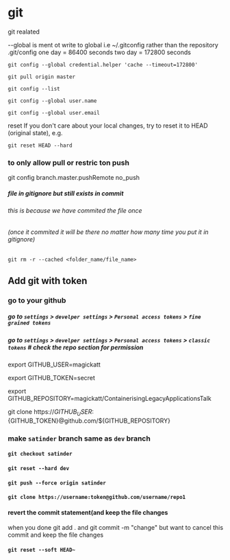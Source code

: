 # git
git realated


--global is ment ot write to global i.e ~/.gitconfig rather than the repository .git/config
one day = 86400 seconds
 two day = 172800 seconds

`git config --global credential.helper 'cache --timeout=172800'`

`git pull origin master`

`git config --list`

`git config --global user.name` 

`git config --global user.email`


reset
If you don't care about your local changes, try to reset it to HEAD (original state), e.g.

`git reset HEAD --hard`


### to only allow pull or restric ton push


git config branch.master.pushRemote no_push


##### file in gitignore but still exists in commit
###### this is because we have commited the file once 
###### (once it commited it will be there no matter how many time you put it in gitignore)

`git rm -r --cached <folder_name/file_name>`


## Add git with token
### go to your github
##### go to `settings` > `develper settings` > `Personal access tokens` > `fine grained tokens`
##### go to `settings` > `develper settings` > `Personal access tokens` > `classic tokens` # check the repo section for permission



export GITHUB_USER=magickatt

export GITHUB_TOKEN=secret

export GITHUB_REPOSITORY=magickatt/ContainerisingLegacyApplicationsTalk

git clone https://${GITHUB_USER}:${GITHUB_TOKEN}@github.com/${GITHUB_REPOSITORY}




### make `satinder` branch same as `dev` branch

#### `git checkout satinder`
#### `git reset --hard dev`
#### `git push --force origin satinder`



#### `git clone https://username:token@github.com/username/repo1`




#### revert the commit statement(and keep the file changes
when you done git add . and git commit -m "change" but want to cancel this commit and keep the file changes
#### `git reset --soft HEAD~`
